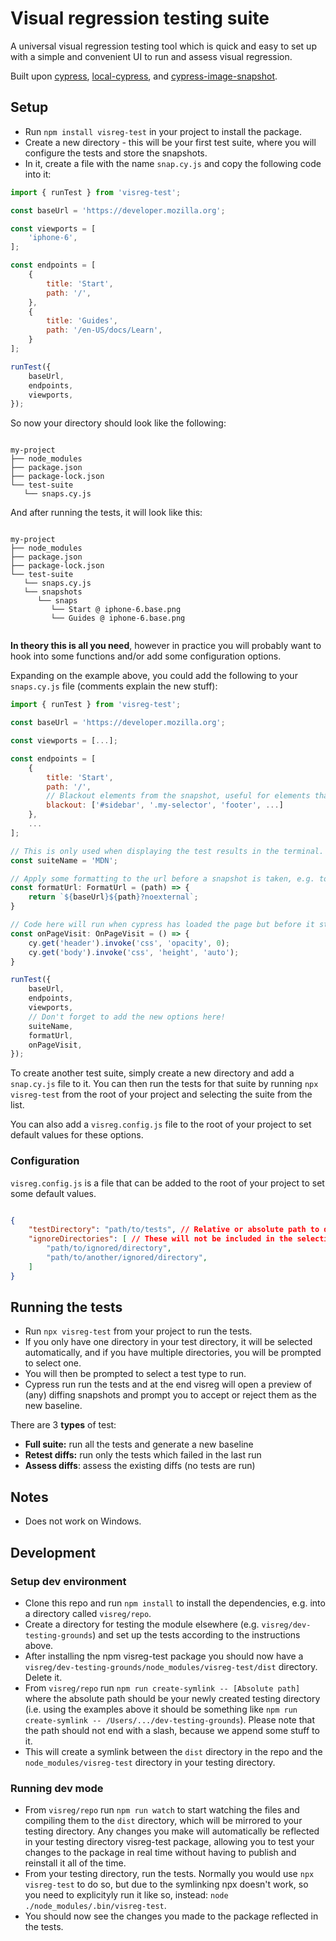 # Visual regression testing suite

A universal visual regression testing tool which is quick and easy to set up with a simple and convenient UI to run and assess visual regression.

Built upon [cypress](https://www.cypress.io/), [local-cypress](https://www.npmjs.com/package/local-cypress), and [cypress-image-snapshot](https://github.com/simonsmith/cypress-image-snapshot).


## Setup

- Run `npm install visreg-test` in your project to install the package.
- Create a new directory - this will be your first test suite, where you will configure the tests and store the snapshots.
- In it, create a file with the name `snap.cy.js` and copy the following code into it:

```javascript
import { runTest } from 'visreg-test';

const baseUrl = 'https://developer.mozilla.org';

const viewports = [
    'iphone-6',
];

const endpoints = [
    {
        title: 'Start',
        path: '/',
    },
    {
        title: 'Guides',
        path: '/en-US/docs/Learn',
    }
];

runTest({
    baseUrl,
    endpoints,
    viewports,
});
```

So now your directory should look like the following:
    
```

my-project
├── node_modules
├── package.json
├── package-lock.json
└── test-suite
   └── snaps.cy.js

```

And after running the tests, it will look like this:

```

my-project
├── node_modules
├── package.json
├── package-lock.json
└── test-suite
   └── snaps.cy.js
   └── snapshots
      └── snaps
         └── Start @ iphone-6.base.png
         └── Guides @ iphone-6.base.png


```

**In theory this is all you need**, however in practice you will probably want to hook into some functions and/or add some configuration options.

Expanding on the example above, you could add the following to your `snaps.cy.js` file (comments explain the new stuff):

```javascript
import { runTest } from 'visreg-test';

const baseUrl = 'https://developer.mozilla.org';

const viewports = [...];

const endpoints = [
    {
        title: 'Start',
        path: '/',
        // Blackout elements from the snapshot, useful for elements that change frequently and are not relevant to the test.
        blackout: ['#sidebar', '.my-selector', 'footer', ...] 
    },
    ...
];

// This is only used when displaying the test results in the terminal.
const suiteName = 'MDN';

// Apply some formatting to the url before a snapshot is taken, e.g. to add query params to the url.
const formatUrl: FormatUrl = (path) => {
    return `${baseUrl}${path}?noexternal`;
}

// Code here will run when cypress has loaded the page but before it starts taking snapshots. Useful to prepare the page, e.g. by clicking to bypass cookie banners or hiding certain elements.
const onPageVisit: OnPageVisit = () => {
    cy.get('header').invoke('css', 'opacity', 0);
    cy.get('body').invoke('css', 'height', 'auto');
}

runTest({
    baseUrl,
    endpoints,
    viewports,
    // Don't forget to add the new options here!
    suiteName,
    formatUrl,
    onPageVisit,
});
```

To create another test suite, simply create a new directory and add a `snap.cy.js` file to it. You can then run the tests for that suite by running `npx visreg-test` from the root of your project and selecting the suite from the list.

You can also add a `visreg.config.js` file to the root of your project to set default values for these options.

### Configuration

`visreg.config.js` is a file that can be added to the root of your project to set some default values.

```json

{
    "testDirectory": "path/to/tests", // Relative or absolute path to directory of test suites. Default is the root of the project, where package.json is.
    "ignoreDirectories": [ // These will not be included in the selection of test suites. node_modules is always ignored
        "path/to/ignored/directory",
        "path/to/another/ignored/directory",
    ]
}

```



## Running the tests

- Run `npx visreg-test` from your project to run the tests.
- If you only have one directory in your test directory, it will be selected automatically, and if you have multiple directories, you will be prompted to select one.
- You will then be prompted to select a test type to run.
- Cypress run run the tests and at the end visreg will open a preview of (any) diffing snapshots and prompt you to accept or reject them as the new baseline.


There are 3 **types** of test:

- **Full suite:** run all the tests and generate a new baseline
- **Retest diffs:** run only the tests which failed in the last run
- **Assess diffs**: assess the existing diffs (no tests are run)



## Notes
- Does not work on Windows.


## Development

### Setup dev environment

- Clone this repo and run `npm install` to install the dependencies, e.g. into a directory called `visreg/repo`.
- Create a directory for testing the module elsewhere (e.g. `visreg/dev-testing-grounds`) and set up the tests according to the instructions above.
- After installing the npm visreg-test package you should now have a `visreg/dev-testing-grounds/node_modules/visreg-test/dist` directory. Delete it.
- From `visreg/repo` run `npm run create-symlink -- [Absolute path]` where the absolute path should be your newly created testing directory (i.e. using the examples above it should be something like `npm run create-symlink -- /Users/.../dev-testing-grounds`). Please note that the path should not end with a slash, because we append some stuff to it.
- This will create a symlink between the `dist` directory in the repo and the `node_modules/visreg-test` directory in your testing directory.

### Running dev mode

- From `visreg/repo` run `npm run watch` to start watching the files and compiling them to the `dist` directory, which will be mirrored to your testing directory. Any changes you make will automatically be reflected in your testing directory visreg-test package, allowing you to test your changes to the package in real time without having to publish and reinstall it all of the time.
- From your testing directory, run the tests. Normally you would use `npx visreg-test` to do so, but due to the symlinking npx doesn't work, so you need to explicityly run it like so, instead: `node ./node_modules/.bin/visreg-test`.
- You should now see the changes you made to the package reflected in the tests.

<!-- 
```javascript
export interface MatchImageSnapshotOptions {
    /**
     * If set to true, the build will not fail when the screenshots to compare have different sizes.
     * @default false
     */
    allowSizeMismatch?: boolean | undefined;
    /**
     * Custom config passed to 'pixelmatch' or 'ssim'
     */
    customDiffConfig?: PixelmatchOptions | Partial<SSIMOptions> | undefined;
    /**
     * The method by which images are compared.
     * `pixelmatch` does a pixel by pixel comparison, whereas `ssim` does a structural similarity comparison.
     * @default 'pixelmatch'
     */
    comparisonMethod?: "pixelmatch" | "ssim" | undefined;
    /**
     * Custom snapshots directory.
     * Absolute path of a directory to keep the snapshot in.
     */
    customSnapshotsDir?: string | undefined;
    /**
     * A custom absolute path of a directory to keep this diff in
     */
    customDiffDir?: string | undefined;
    /**
     * Store the received images separately from the composed diff images on failure.
     * This can be useful when updating baseline images from CI.
     * @default false
     */
    storeReceivedOnFailure?: boolean | undefined;
    /**
     * A custom absolute path of a directory to keep this received image in.
     */
    customReceivedDir?: string | undefined;
    /**
     * A custom postfix which is added to the snapshot name of the received image
     * @default '-received'
     */
    customReceivedPostfix?: string | undefined;
    /**
     * A custom name to give this snapshot. If not provided, one is computed automatically. When a function is provided
     * it is called with an object containing testPath, currentTestName, counter and defaultIdentifier as its first
     * argument. The function must return an identifier to use for the snapshot.
     */
    customSnapshotIdentifier?:
        | ((parameters: {
            testPath: string;
            currentTestName: string;
            counter: number;
            defaultIdentifier: string;
        }) => string)
        | string
        | undefined;
    /**
     * Changes diff image layout direction.
     * @default 'horizontal'
     */
    diffDirection?: "horizontal" | "vertical" | undefined;
    /**
     * Either only include the difference between the baseline and the received image in the diff image, or include
     * the 3 images (following the direction set by `diffDirection`).
     * @default false
     */
    onlyDiff?: boolean | undefined;
    /**
     * This needs to be set to a existing file, like `require.resolve('./runtimeHooksPath.cjs')`.
     * This file can expose a few hooks:
     * - `onBeforeWriteToDisc`: before saving any image to the disc, this function will be called (can be used to write EXIF data to images for instance)
     * - `onBeforeWriteToDisc: (arguments: { buffer: Buffer; destination: string; testPath: string; currentTestName: string }) => Buffer`
     */
    runtimeHooksPath?: string | undefined;
    /**
     * Will output base64 string of a diff image to console in case of failed tests (in addition to creating a diff image).
     * This string can be copy-pasted to a browser address string to preview the diff for a failed test.
     * @default false
     */
    dumpDiffToConsole?: boolean | undefined;
    /**
     * Will output the image to the terminal using iTerm's Inline Images Protocol.
     * If the term is not compatible, it does the same thing as `dumpDiffToConsole`.
     * @default false
     */
    dumpInlineDiffToConsole?: boolean | undefined;
    /**
     * Removes coloring from the console output, useful if storing the results to a file.
     * @default false.
     */
    noColors?: boolean | undefined;
    /**
     * Sets the threshold that would trigger a test failure based on the failureThresholdType selected. This is different
     * to the customDiffConfig.threshold above - the customDiffConfig.threshold is the per pixel failure threshold, whereas
     * this is the failure threshold for the entire comparison.
     * @default 0.
     */
    failureThreshold?: number | undefined;
    /**
     * Sets the type of threshold that would trigger a failure.
     * @default 'pixel'.
     */
    failureThresholdType?: "pixel" | "percent" | undefined;
    /**
     * Updates a snapshot even if it passed the threshold against the existing one.
     * @default false.
     */
    updatePassedSnapshot?: boolean | undefined;
    /**
     * Applies Gaussian Blur on compared images, accepts radius in pixels as value. Useful when you have noise after
     * scaling images per different resolutions on your target website, usually setting its value to 1-2 should be
     * enough to solve that problem.
     * @default 0.
     */
    blur?: number | undefined;
    /**
     * Runs the diff in process without spawning a child process.
     * @default false.
     */
    runInProcess?: boolean | undefined;


    blackout: string[]
    capture: 'runner' | 'viewport' | 'fullPage'
    clip: Dimensions
    disableTimersAndAnimations: boolean
    padding: Padding
    scale: boolean
    overwrite: boolean
    onBeforeScreenshot: ($el: JQuery) => void
    onAfterScreenshot: ($el: JQuery, props: {
      path: string
      size: number
      dimensions: {
        width: number
        height: number
      }
      multipart: boolean
      pixelRatio: number
      takenAt: string
      name: string
      blackout: string[]
      duration: number
      testAttemptIndex: number
    }) => void
}



  interface ResolvedConfigOptions<ComponentDevServerOpts = any> {
    /**
     * Url used as prefix for [cy.visit()](https://on.cypress.io/visit) or [cy.request()](https://on.cypress.io/request) command's url
     * @default null
     */
    baseUrl: string | null
    /**
     * Any values to be set as [environment variables](https://docs.cypress.io/guides/guides/environment-variables.html)
     * @default {}
     */
    env: { [key: string]: any }
    /**
     * A String or Array of glob patterns used to ignore test files that would otherwise be shown in your list of tests. Cypress uses minimatch with the options: {dot: true, matchBase: true}. We suggest using a tool to test what files would match.
     * @default "*.hot-update.js"
     */
    excludeSpecPattern: string | string[]
    /**
     * The number of tests for which snapshots and command data are kept in memory. Reduce this number if you are experiencing high memory consumption in your browser during a test run.
     * @default 50
     */
    numTestsKeptInMemory: number
    /**
     * Port used to host Cypress. Normally this is a randomly generated port
     * @default null
     */
    port: number | null
    /**
     * The [reporter](https://docs.cypress.io/guides/guides/reporters.html) used when running headlessly or in CI
     * @default "spec"
     */
    reporter: string
    /**
     * Some reporters accept [reporterOptions](https://on.cypress.io/reporters) that customize their behavior
     * @default "spec"
     */
    reporterOptions: { [key: string]: any }
    /**
     * Slow test threshold in milliseconds. Only affects the visual output of some reporters. For example, the spec reporter will display the test time in yellow if over the threshold.
     * @default 10000
     */
    slowTestThreshold: number
    /**
     * Whether Cypress will watch and restart tests on test file changes
     * @default true
     */
    watchForFileChanges: boolean
    /**
     * Time, in milliseconds, to wait until most DOM based commands are considered timed out
     * @default 4000
     */
    defaultCommandTimeout: number
    /**
     * Time, in milliseconds, to wait for a system command to finish executing during a [cy.exec()](https://on.cypress.io/exec) command
     * @default 60000
     */
    execTimeout: number
    /**
     * Time, in milliseconds, to wait for page transition events or [cy.visit()](https://on.cypress.io/visit), [cy.go()](https://on.cypress.io/go), [cy.reload()](https://on.cypress.io/reload) commands to fire their page load events
     * @default 60000
     */
    pageLoadTimeout: number
    /**
     * Whether Cypress will search for and replace
     * obstructive JS code in .js or .html files.
     *
     * @see https://on.cypress.io/configuration#modifyObstructiveCode
     */
    modifyObstructiveCode: boolean
    /**
     * Time, in milliseconds, to wait for an XHR request to go out in a [cy.wait()](https://on.cypress.io/wait) command
     * @default 5000
     */
    requestTimeout: number
    /**
     * Time, in milliseconds, to wait until a response in a [cy.request()](https://on.cypress.io/request), [cy.wait()](https://on.cypress.io/wait), [cy.fixture()](https://on.cypress.io/fixture), [cy.getCookie()](https://on.cypress.io/getcookie), [cy.getCookies()](https://on.cypress.io/getcookies), [cy.setCookie()](https://on.cypress.io/setcookie), [cy.clearCookie()](https://on.cypress.io/clearcookie), [cy.clearCookies()](https://on.cypress.io/clearcookies), and [cy.screenshot()](https://on.cypress.io/screenshot) commands
     * @default 30000
     */
    responseTimeout: number
    /**
     * Time, in milliseconds, to wait for a task to finish executing during a cy.task() command
     * @default 60000
     */
    taskTimeout: number
    /**
     * Path to folder where application files will attempt to be served from
     * @default root project folder
     */
    fileServerFolder: string
    /**
     * Path to folder containing fixture files (Pass false to disable)
     * @default "cypress/fixtures"
     */
    fixturesFolder: string | false
    /**
     * Path to folder where files downloaded during a test are saved
     * @default "cypress/downloads"
     */
    downloadsFolder: string
    /**
     * The application under test cannot redirect more than this limit.
     * @default 20
     */
    redirectionLimit: number
    /**
     * If a `node` executable is found, this will be the full filesystem path to that executable.
     * @default null
     */
    resolvedNodePath: string
    /**
     * The version of `node` that is being used to execute plugins.
     * @example 1.2.3
     */
    resolvedNodeVersion: string
    /**
     * Whether Cypress will take a screenshot when a test fails during cypress run.
     * @default true
     */
    screenshotOnRunFailure: boolean
    /**
     * Path to folder where screenshots will be saved from [cy.screenshot()](https://on.cypress.io/screenshot) command or after a headless or CI run's test failure
     * @default "cypress/screenshots"
     */
    screenshotsFolder: string | false
    /**
     * Path to file to load before test files load. This file is compiled and bundled. (Pass false to disable)
     * @default "cypress/support/{e2e|component}.js"
     */
    supportFile: string | false
    /**
     * The test isolation ensures a clean browser context between tests.
     *
     * Cypress will always reset/clear aliases, intercepts, clock, and viewport before each test
     * to ensure a clean test slate; i.e. this configuration only impacts the browser context.
     *
     * Note: the [`cy.session()`](https://on.cypress.io/session) command will inherent this value to determine whether
     * or not the page is cleared when the command executes. This command is only available in end-to-end testing.
     *
     *  - true - The page is cleared before each test. Cookies, local storage and session storage in all domains are cleared
     *         before each test. The `cy.session()` command will also clear the page and current browser context when creating
     *         or restoring the browser session.
     *  - false - The current browser state will persist between tests. The page does not clear before the test and cookies, local
     *          storage and session storage will be available in the next test. The `cy.session()` command will only clear the
     *          current browser context when creating or restoring the browser session - the current page will not clear.
     *
     * Tradeoffs:
     *      Turning test isolation off may improve performance of end-to-end tests, however, previous tests could impact the
     *      browser state of the next test and cause inconsistency when using .only(). Be mindful to write isolated tests when
     *      test isolation is false. If a test in the suite impacts the state of other tests and it were to fail, you could see
     *      misleading errors in later tests which makes debugging clunky. See the [documentation](https://on.cypress.io/test-isolation)
     *      for more information.
     *
     * @default true
     */
    testIsolation: boolean
    /**
     * Path to folder where videos will be saved after a headless or CI run
     * @default "cypress/videos"
     */
    videosFolder: string
    /**
     * Whether Cypress will trash assets within the screenshotsFolder and videosFolder before headless test runs.
     * @default true
     */
    trashAssetsBeforeRuns: boolean
    /**
     * The quality setting for the video compression, in Constant Rate Factor (CRF).
     * Enable compression by passing true to use the default CRF of 32.
     * Compress at custom CRF by passing a number between 1 and 51, where a lower value results in better quality (at the expense of a higher file size).
     * Disable compression by passing false or 0.
     * @default 32
     */
    videoCompression: number | boolean
    /**
     * Whether Cypress will record a video of the test run when executing in run mode.
     * @default false
     */
    video: boolean
    /**
     * Whether Chrome Web Security for same-origin policy and insecure mixed content is enabled. Read more about this here
     * @default true
     */
    chromeWebSecurity: boolean
    /**
     * Default height in pixels for the application under tests' viewport (Override with [cy.viewport()](https://on.cypress.io/viewport) command)
     * @default 660
     */
    viewportHeight: number
    /**
     * Default width in pixels for the application under tests' viewport. (Override with [cy.viewport()](https://on.cypress.io/viewport) command)
     * @default 1000
     */
    viewportWidth: number
    /**
     * The distance in pixels an element must exceed over time to be considered animating
     * @default 5
     */
    animationDistanceThreshold: number
    /**
     * Whether to wait for elements to finish animating before executing commands
     * @default true
     */
    waitForAnimations: boolean
    /**
     * Viewport position to which an element should be scrolled prior to action commands. Setting `false` disables scrolling.
     * @default 'top'
     */
    scrollBehavior: scrollBehaviorOptions
    /**
     * Indicates whether Cypress should allow CSP header directives from the application under test.
     * - When this option is set to `false`, Cypress will strip the entire CSP header.
     * - When this option is set to `true`, Cypress will only to strip directives that would interfere
     * with or inhibit Cypress functionality.
     * - When this option to an array of allowable directives (`[ 'default-src', ... ]`), the directives
     * specified will remain in the response headers.
     *
     * Please see the documentation for more information.
     * @see https://on.cypress.io/experiments#Experimental-CSP-Allow-List
     * @default false
     */
    experimentalCspAllowList: boolean | experimentalCspAllowedDirectives[],
    /**
     * Allows listening to the `before:run`, `after:run`, `before:spec`, and `after:spec` events in the plugins file during interactive mode.
     * @default false
     */
    experimentalInteractiveRunEvents: boolean
    /**
     * Whether Cypress will search for and replace obstructive code in third party .js or .html files.
     * NOTE: Setting this flag to true removes Subresource Integrity (SRI).
     * Please see https://developer.mozilla.org/en-US/docs/Web/Security/Subresource_Integrity.
     * This option has no impact on experimentalSourceRewriting and is only used with the
     * non-experimental source rewriter.
     * @see https://on.cypress.io/experiments#Configuration
     */
    experimentalModifyObstructiveThirdPartyCode: boolean
    /**
     * Disables setting document.domain to the applications super domain on injection.
     * This experiment is to be used for sites that do not work with setting document.domain
     * due to cross-origin issues. Enabling this option no longer allows for default subdomain
     * navigations, and will require the use of cy.origin(). This option takes an array of
     * strings/string globs.
     * @see https://developer.mozilla.org/en-US/docs/Web/API/Document/domain
     * @see https://on.cypress.io/experiments#Experimental-Skip-Domain-Injection
     * @default null
     */
    experimentalSkipDomainInjection: string[] | null
    /**
     * Enables AST-based JS/HTML rewriting. This may fix issues caused by the existing regex-based JS/HTML replacement algorithm.
     * @default false
     */
    experimentalSourceRewriting: boolean
    /**
     * Generate and save commands directly to your test suite by interacting with your app as an end user would.
     * @default false
     */
    experimentalStudio: boolean
    /**
     * Adds support for testing in the WebKit browser engine used by Safari. See https://on.cypress.io/webkit-experiment for more information.
     * @default false
     */
    experimentalWebKitSupport: boolean
    /**
     * Enables support for improved memory management within Chromium-based browsers.
     * @default false
     */
    experimentalMemoryManagement: boolean
    /**
     * Number of times to retry a failed test.
     * If a number is set, tests will retry in both runMode and openMode.
     * To enable test retries only in runMode, set e.g. `{ openMode: null, runMode: 2 }`
     * @default null
     */
    retries: Nullable<number | ({ runMode?: Nullable<number>, openMode?: Nullable<number> }) | RetryStrategyWithModeSpecs>
    /**
     * Enables including elements within the shadow DOM when using querying
     * commands (e.g. cy.get(), cy.find()). Can be set globally in cypress.config.{js,ts,mjs,cjs},
     * per-suite or per-test in the test configuration object, or programmatically
     * with Cypress.config()
     * @default false
     */
    includeShadowDom: boolean

    /**
     * The list of hosts to be blocked
     */
    blockHosts: null | string | string[]
    /**
     * A unique ID for the project used for recording
     */
    projectId: null | string
    /**
     * Path to the support folder.
     */
    supportFolder: string
    /**
     * Glob pattern to determine what test files to load.
     */
    specPattern: string | string[]
    /**
     * The user agent the browser sends in all request headers.
     */
    userAgent: null | string
    /**
     * Polyfills `window.fetch`` to enable Network spying and stubbing
     */
    experimentalFetchPolyfill: boolean

    /**
     * Override default config options for Component Testing runner.
     * @default {}
     */
    component: ComponentConfigOptions<ComponentDevServerOpts>

    /**
     * Override default config options for E2E Testing runner.
     * @default {}
     */
    e2e: EndToEndConfigOptions

    /**
     * An array of objects defining the certificates
     */
    clientCertificates: ClientCertificate[]

    /**
     * Handle Cypress plugins
     */
    setupNodeEvents: (on: PluginEvents, config: PluginConfigOptions) => Promise<PluginConfigOptions | void> | PluginConfigOptions | void

    indexHtmlFile: string
  }
```` -->